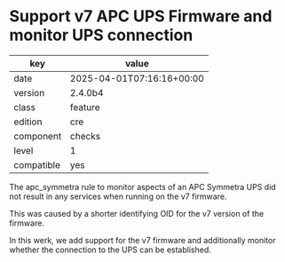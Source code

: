 [//]: # (werk v2)
# Support v7 APC UPS Firmware and monitor UPS connection

key        | value
---------- | ---
date       | 2025-04-01T07:16:16+00:00
version    | 2.4.0b4
class      | feature
edition    | cre
component  | checks
level      | 1
compatible | yes

The apc_symmetra rule to monitor aspects of an APC Symmetra UPS 
did not result in any services when running on the v7 firmware.

This was caused by a shorter identifying OID for the v7 version of the firmware.

In this werk, we add support for the v7 firmware and additionally
monitor whether the connection to the UPS can be established.

